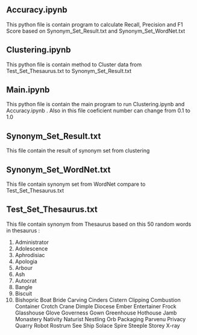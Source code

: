 ## Accuracy.ipynb
This python file is contain program to calculate Recall, Precision and F1 Score based on Synonym_Set_Result.txt and Synonym_Set_WordNet.txt

## Clustering.ipynb
This python file is contain method to Cluster data from Test_Set_Thesaurus.txt to Synonym_Set_Result.txt

## Main.ipynb
This python file is contain the main program to run Clustering.ipynb and Accuracy.ipynb . Also in this file coeficient number can change from 0.1 to 1.0

## Synonym_Set_Result.txt
This file contain the result of synonym set from clustering

## Synonym_Set_WordNet.txt
This file contain synonym set from WordNet compare to Test_Set_Thesaurus.txt

## Test_Set_Thesaurus.txt
This file contain synonym from Thesaurus based on this 50 random words in thesaurus :
1. Administrator
2. Adolescence
3. Aphrodisiac
4. Apologia
5. Arbour
6. Ash
7. Autocrat
8. Bangle
9. Biscuit
10. Bishopric
Boat
Bride
Carving
Cinders
Cistern
Clipping
Combustion
Container
Crotch
Crane
Dimple
Diocese
Ember
Entertainer
Frock
Glasshouse
Glove
Governess
Gown
Greenhouse
Hothouse
Jamb
Monastery
Nativity
Naturist
Nestling
Orb
Packaging
Parvenu
Privacy
Quarry
Robot
Rostrum
See
Ship
Solace
Spire
Steeple
Storey
X-ray

